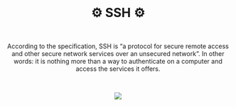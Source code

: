 <br>
  <h1 align="center">⚙️ SSH ⚙️</h1>
<br>

<p align="center">
  According to the specification, SSH is “a protocol for secure remote access and other secure network services over an unsecured network”. In other words: it is nothing   more than a way to authenticate on a computer and access the services it offers.
</p>

<br>

<p align="center">
  <img src="https://user-images.githubusercontent.com/59760485/196515015-7b88cdc1-6655-4150-8e84-78d3d0d58247.jpg">
</p>
